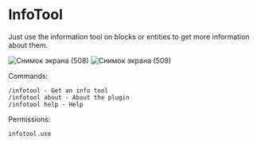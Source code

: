 # InfoTool
Just use the information tool on blocks or entities to get more information about them.

![Снимок экрана (508)](https://user-images.githubusercontent.com/83061703/205898112-68bb2bf2-e5a6-4e8a-a812-f349669064fe.png)
![Снимок экрана (509)](https://user-images.githubusercontent.com/83061703/205898148-7080a192-befe-4ef7-924b-bf82856b75f8.png)

Commands:
```
/infotool - Get an info tool
/infotool about - About the plugin
/infotool help - Help
```
Permissions:
```
infotool.use
```
